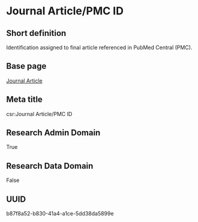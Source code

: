 # Journal Article/PMC ID
## Short definition
Identification assigned to final article referenced in PubMed Central (PMC).
## Base page
[Journal Article](https://github.com/EuroCRIS/CASRAI-Dictionairies/blob/main/Objects/Journal%20Article.md)
## Meta title
csr:Journal Article/PMC ID
## Research Admin Domain
True
## Research Data Domain
False
## UUID
b87f8a52-b830-41a4-a1ce-5dd38da5899e
